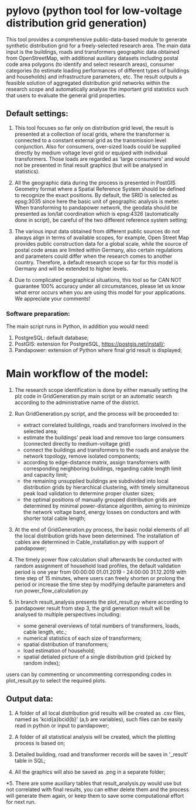 # pylovo (python tool for low-voltage distribution grid generation)

This tool provides a comprehensive public-data-based module to generate synthetic distribution grid for a freely-selected research area. The main data input is the buildings, roads and transformers geographic data obtained from OpenStreetMap, with additional auxiliary datasets including postal code area polygons (to identify and select research areas), consumer categories (to estimate loading performances of different types of buildings and households) and infrastructure parameters, etc. The result outputs a feasible solution of aggregated distribution grid networks within the research scope and automatically analyse the important grid statistics such that users to evaluate the general grid properties.  

## Default settings:
1. This tool focuses so far only on distribution grid level, the result is presented at a collection of local grids, where the transformer is connected to a constant external grid as the transmission level conjunction. Also for consumers, over-sized loads could be supplied directly by medium voltage level grid or equiped with individual transformers. Those loads are regarded as 'large consumers' and would not be presented in final result graphics (but will be analysed in statistics).

2. All the geographic data during the process is presented in PostGIS Geometry format where a Spatial Reference System should be defined to recognize the exact positions. By default, the SRID is selected as epsg:3035 since here the basic unit of geographic analysis is meter. When transforming to pandapower network, the geodata should be presented as lon/lat coordination which is epsg:4326 (automatically done in script), be careful of the two different reference system setting;

3. The various input data obtained from different public sources do not always align in terms of available scopes, for example, Open Street Map provides public construction data for a global scale, while the source of postal code areas are limited within Germany, also certain regulations and parameters could differ when the research comes to another country. Therefore, a default research scope so far for this model is Germany and will be extended to higher levels.

4. Due to complicated geographical situations, this tool so far CAN NOT guarantee 100% accuracy under all circumstances, please let us know what error occurs when you are using this model for your applications. We appreciate your comments!


### Software preparation:
The main script runs in Python, in addition you would need:
1. PostgreSQL: default database;
2. PostGIS: extension for PostgreSQL, https://postgis.net/install/;
3. Pandapower: extension of Python where final grid result is displayed;

# Main workflow of the model:

1. The research scope identification is done by either manually setting the plz code in GridGeneration.py main script or an automatic search according to the administrative name of the district.
       
2. Run GridGeneration.py script, and the process will be proceeded to:

   * extract correlated buildings, roads and transformers involved in the selected area;
   * estimate the buildings' peak load and remove too large consumers (connected directly to medium-voltage grid)
   * connect the buildings and transformers to the roads and analyse the network topology, remove isolated components;
   * according to edge-distance matrix, assign transformers with corresponding neighboring buildings, regarding cable length limit and capacity limit;
   * the remaining unsupplied buildings are subdivided into local distribution grids by hierarchical clustering, with timely simultaneous peak load validation to determine proper cluster sizes;
   * the optimal positions of manually grouped distribution grids are determined by minimal power-distance algorithm, aiming to minimize the network voltage band, energy losses on conductors and with shorter total cable length;

3. At the end of GridGeneration.py process, the basic nodal elements of all the local distribution grids have been determined. The installation of cables are determined in Cable_installation.py with support of pandapower; 

4. The timely power flow calculation shall afterwards be conducted with random assignment of household load profiles, the default validation period is one year from 00:00:00 01.01.2019 - 24:00:00 31.12.2019 with time step of 15 minutes, where users can freely shorten or prolong the period or increase the time step by modifying defaulte parameters and run power_flow_calculation.py

5. In branch result_analysis presents the plot_result.py where according to pandapower result from step 3, the grid generation result will be analysed to multiple perspectives including:

   * some general overviews of total numbers of transformers, loads, cable length, etc.;
   * numerical statistics of each size of transformers;
   * spatial distribution of transformers;
   * load estimation of household; 
   * spatial detialed picture of a single distribution grid (picked by random index);

users can by commenting or uncommenting corresponding codes in plot_result.py to select the required plots.

## Output data:

1. A folder of all local distribution grid results will be created as .csv files, named as 'kcid{a}bcid{b}' (a,b are variables), such files can be easily read in python or input to pandapower;

2. A folder of all statistical analysis will be created, which the plotting process is based on;

3. Detailed building, road and transformer records will be saves in '_result' table in SQL;

4. All the graphics will also be saved as .png in a separate folder;

*5. There are some auxiliary tables that result_analysis.py would use but not correlated with final results, you can either delete them and the process will generate them again, or keep them to save some computational effort for next run.  
